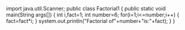 import java.util.Scanner;
public class Factorial1
 {
  public static void main(String args[])
 {
  int i,fact=1;
  int number=6;
  for(i=1;i<=number;i++)
 {
   fact=fact*i;
 }
 system.out.println("Factorial of"+number+"is:"+fact);
 }
}
 
   
